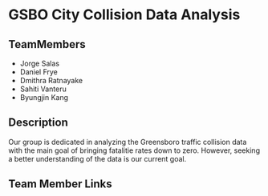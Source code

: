 # GSBO City Collision Data Analysis
## TeamMembers
- Jorge Salas 
- Daniel Frye
- Dmithra Ratnayake
- Sahiti Vanteru
- Byungjin Kang

## Description
Our group is dedicated in analyzing the Greensboro traffic collision data
with the main goal of bringing fatalitie rates down to zero. However, seeking 
a better understanding of the data is our current goal.

## Team Member Links


